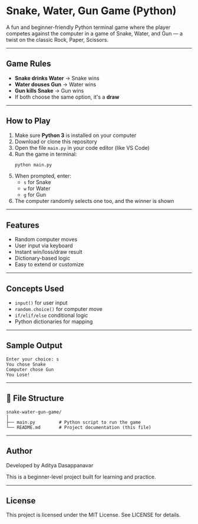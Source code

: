 #  Snake, Water, Gun Game (Python)

A fun and beginner-friendly Python terminal game where the player competes against the computer in a game of Snake, Water, and Gun — a twist on the classic Rock, Paper, Scissors.

---

## Game Rules

- **Snake drinks Water** → Snake wins  
-  **Water douses Gun** → Water wins  
-  **Gun kills Snake** → Gun wins  
- If both choose the same option, it's a **draw**

---

##  How to Play

1. Make sure **Python 3** is installed on your computer
2. Download or clone this repository
3. Open the file `main.py` in your code editor (like VS Code)
4. Run the game in terminal:
   ```bash
   python main.py
   ```
5. When prompted, enter:
   - `s` for Snake  
   - `w` for Water  
   - `g` for Gun  
6. The computer randomly selects one too, and the winner is shown

---

##  Features

- Random computer moves
- User input via keyboard
- Instant win/loss/draw result
- Dictionary-based logic
- Easy to extend or customize

---

##  Concepts Used

- `input()` for user input
- `random.choice()` for computer move
- `if/elif/else` conditional logic
- Python dictionaries for mapping

---

## Sample Output

```
Enter your choice: s
You chose Snake
Computer chose Gun
You Lose!
```

---

## 📁 File Structure

```
snake-water-gun-game/
│
├── main.py         # Python script to run the game
└── README.md       # Project documentation (this file)
```

---

## Author

Developed by Aditya Dasappanavar 

This is a beginner-level project built for learning and practice.


---

## License

This project is licensed under the MIT License. See LICENSE for details.
